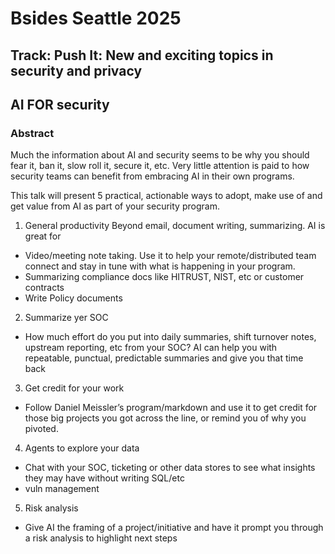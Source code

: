 # Bsides Seattle 2025

## Track: Push It: New and exciting topics in security and privacy

## AI FOR security

### Abstract
Much the information about AI and security seems to be why you should fear it, ban it, slow roll it, secure it, etc. Very little attention is paid to how security teams can benefit from embracing AI in their own programs.

This talk will present 5 practical, actionable ways to adopt, make use of and get value from AI as part of your security program.

1) General productivity
Beyond email, document writing, summarizing. AI is great for

- Video/meeting note taking. Use it to help your remote/distributed team connect and stay in tune with what is happening in your program.
- Summarizing compliance docs like HITRUST, NIST, etc or customer contracts
- Write Policy documents

2) Summarize yer SOC

- How much effort do you put into daily summaries, shift turnover notes, upstream reporting, etc from your SOC? AI can help you with repeatable, punctual, predictable summaries and give you that time back

3) Get credit for your work

- Follow Daniel Meissler’s program/markdown and use it to get credit for those big projects you got across the line, or remind you of why you pivoted.

4) Agents to explore your data

- Chat with your SOC, ticketing or other data stores to see what insights they may have without writing SQL/etc
- vuln management

5) Risk analysis

- Give AI the framing of a project/initiative and have it prompt you through a risk analysis to highlight next steps